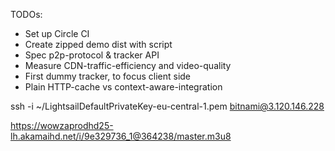 
TODOs:

- Set up Circle CI 
- Create zipped demo dist with script
- Spec p2p-protocol & tracker API
- Measure CDN-traffic-efficiency and video-quality
- First dummy tracker, to focus client side
- Plain HTTP-cache vs context-aware-integration

ssh -i ~/LightsailDefaultPrivateKey-eu-central-1.pem bitnami@3.120.146.228

https://wowzaprodhd25-lh.akamaihd.net/i/9e329736_1@364238/master.m3u8
